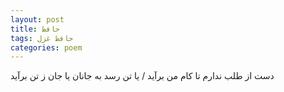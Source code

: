 ```yaml
---
layout: post
title: حافظ
tags: حافظ غزل
categories: poem
---
```


دست از طلب ندارم تا کام من برآید / یا تن رسد به جانان یا جان ز تن برآید